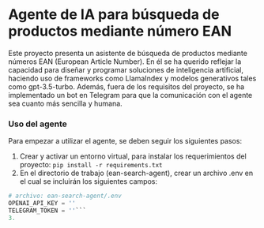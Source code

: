 # Agente de IA para búsqueda de productos mediante número EAN

Este proyecto presenta un asistente de búsqueda de productos mediante números EAN (European Article Number). En él se ha querido reflejar la capacidad para diseñar y programar soluciones de inteligencia artificial, haciendo uso de frameworks como LlamaIndex y modelos generativos tales como gpt-3.5-turbo. Además, fuera de los requisitos del proyecto, se ha implementado un bot en Telegram para que la comunicación con el agente sea cuanto más sencilla y humana.

### Uso del agente

Para empezar a utilizar el agente, se deben seguir los siguientes pasos:
1. Crear y activar un entorno virtual, para instalar los requerimientos del proyecto: `pip install -r requirements.txt`
2. En el directorio de trabajo (ean-search-agent), crear un archivo .env en el cual se incluirán los siguientes campos:
```python
# archivo: ean-search-agent/.env
OPENAI_API_KEY = ''
TELEGRAM_TOKEN = ''```
3.  
